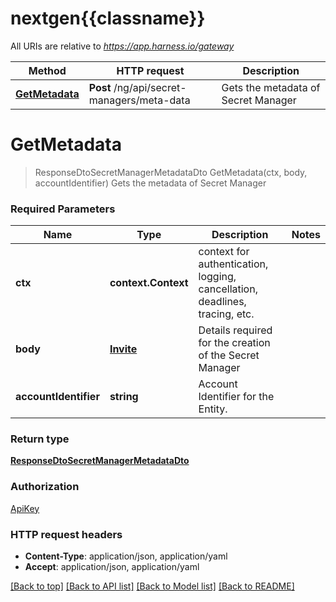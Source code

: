 # nextgen{{classname}}

All URIs are relative to *https://app.harness.io/gateway*

Method | HTTP request | Description
------------- | ------------- | -------------
[**GetMetadata**](SecretManagersApi.md#GetMetadata) | **Post** /ng/api/secret-managers/meta-data | Gets the metadata of Secret Manager

# **GetMetadata**
> ResponseDtoSecretManagerMetadataDto GetMetadata(ctx, body, accountIdentifier)
Gets the metadata of Secret Manager

### Required Parameters

Name | Type | Description  | Notes
------------- | ------------- | ------------- | -------------
 **ctx** | **context.Context** | context for authentication, logging, cancellation, deadlines, tracing, etc.
  **body** | [**Invite**](Invite.md)| Details required for the creation of the Secret Manager | 
  **accountIdentifier** | **string**| Account Identifier for the Entity. | 

### Return type

[**ResponseDtoSecretManagerMetadataDto**](ResponseDTOSecretManagerMetadataDTO.md)

### Authorization

[ApiKey](../README.md#ApiKey)

### HTTP request headers

 - **Content-Type**: application/json, application/yaml
 - **Accept**: application/json, application/yaml

[[Back to top]](#) [[Back to API list]](../README.md#documentation-for-api-endpoints) [[Back to Model list]](../README.md#documentation-for-models) [[Back to README]](../README.md)

